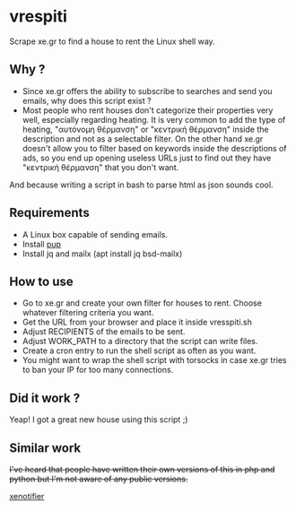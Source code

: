 # vrespiti

Scrape xe.gr to find a house to rent the Linux shell way.

## Why ?

- Since xe.gr offers the ability to subscribe to searches and send you emails, why does this script exist ?
- Most people who rent houses don't categorize their properties very well, especially regarding heating. It is
very common to add the type of heating, "αυτόνομη θέρμανση" or "κεντρική θέρμανση" inside the description and not
as a selectable filter. On the other hand xe.gr doesn't allow you to filter based on keywords inside the
descriptions of ads, so you end up opening useless URLs just to find out they have "κεντρική θέρμανση" that you
don't want.

And because writing a script in bash to parse html as json sounds cool.

## Requirements

 * A Linux box capable of sending emails.
 * Install [pup](https://github.com/ericchiang/pup)
 * Install jq and mailx (apt install jq bsd-mailx)

## How to use

 * Go to xe.gr and create your own filter for houses to rent. Choose whatever filtering criteria you want.
 * Get the URL from your browser and place it inside vresspiti.sh
 * Adjust RECIPIENTS of the emails to be sent.
 * Adjust WORK_PATH to a directory that the script can write files.
 * Create a cron entry to run the shell script as often as you want.
 * You might want to wrap the shell script with torsocks in case xe.gr tries to ban your IP for too many connections.

## Did it work ?

Yeap! I got a great new house using this script ;)

## Similar work

~~I've heard that people have written their own versions of this in php and python but I'm not aware of any public versions.~~

[xenotifier](https://github.com/jkakavas/xenotifier)
